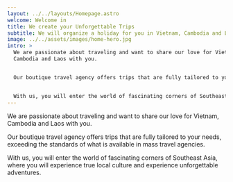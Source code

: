 ```yaml
---
layout: ../../layouts/Homepage.astro
welcome: Welcome in
title: We create your Unforgettable Trips
subtitle: We will organize a holiday for you in Vietnam, Cambodia and Laos. Just how you like it. On your terms.
image: ../../assets/images/home-hero.jpg
intro: >
  We are passionate about traveling and want to share our love for Vietnam,
  Cambodia and Laos with you.


  Our boutique travel agency offers trips that are fully tailored to your needs, exceeding the standards of what is available in mass travel agencies.


  With us, you will enter the world of fascinating corners of Southeast Asia, where you will experience true local culture and experience unforgettable adventures.
---
```

We are passionate about traveling and want to share our love for Vietnam, Cambodia and Laos with you.

Our boutique travel agency offers trips that are fully tailored to your needs, exceeding the standards of what is available in mass travel agencies.

With us, you will enter the world of fascinating corners of Southeast Asia, where you will experience true local culture and experience unforgettable adventures.